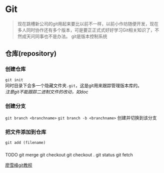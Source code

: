 # Git
> 现在跳槽新公司的git用起来要比以前不一样，以前小作坊随便开发，现在多人同时协作还有多个版本，可是要正正式式好好学习Git相关知识了，不然成天问同事也不是办法。
git是版本控制系统

## 仓库(repository)
### 创建仓库
`git init`  
同时目录下会多一个隐藏文件夹`.git`，这是git用来跟踪管理版本库的。  
*注意git不能跟踪二进制文件的改动，如doc*


### 创建分支
`git branch <branchname>`
`git branch -b <branchname>` 创建并切换到该分支

### 把文件添加到仓库
`git add (filename)`

### 
TODO
git merge
git checkout
git checkout .
git status
git fetch

[廖雪峰git教程](liaoxuefeng.com/wiki/896043488029600/896067008724000)